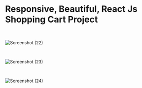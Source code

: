 # Responsive, Beautiful, React Js Shopping Cart Project

<br/>

![Screenshot (22)](https://github.com/KamyarGanjian/online-shop/assets/145255798/22d0b394-7844-4387-a1e8-07a4d151d566)

<br/>

![Screenshot (23)](https://github.com/KamyarGanjian/online-shop/assets/145255798/50c7626d-5cdb-490b-b0da-b410566f2114)

<br/>

![Screenshot (24)](https://github.com/KamyarGanjian/online-shop/assets/145255798/f1ab9922-444a-4037-a692-d7e851c16f7f)
